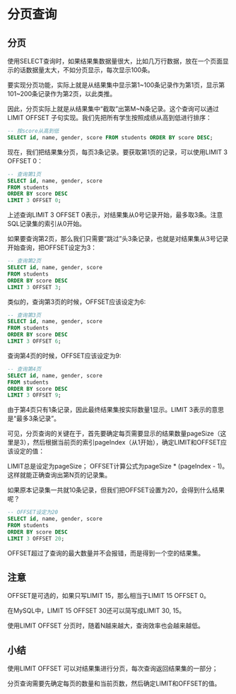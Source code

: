 # 分页查询

## 分页
使用SELECT查询时，如果结果集数据量很大，比如几万行数据，放在一个页面显示的话数据量太大，不如分页显示，每次显示100条。

要实现分页功能，实际上就是从结果集中显示第1~100条记录作为第1页，显示第101~200条记录作为第2页，以此类推。

因此，分页实际上就是从结果集中“截取”出第M~N条记录。这个查询可以通过LIMIT <M> OFFSET <N>子句实现。我们先把所有学生按照成绩从高到低进行排序：
```sql
-- 按score从高到低
SELECT id, name, gender, score FROM students ORDER BY score DESC;
```
现在，我们把结果集分页，每页3条记录。要获取第1页的记录，可以使用LIMIT 3 OFFSET 0：
```sql
-- 查询第1页
SELECT id, name, gender, score
FROM students
ORDER BY score DESC
LIMIT 3 OFFSET 0;
```
上述查询LIMIT 3 OFFSET 0表示，对结果集从0号记录开始，最多取3条。注意SQL记录集的索引从0开始。

如果要查询第2页，那么我们只需要“跳过”头3条记录，也就是对结果集从3号记录开始查询，把OFFSET设定为3：
```sql
-- 查询第2页
SELECT id, name, gender, score
FROM students
ORDER BY score DESC
LIMIT 3 OFFSET 3;
```
类似的，查询第3页的时候，OFFSET应该设定为6:
```sql
-- 查询第3页
SELECT id, name, gender, score
FROM students
ORDER BY score DESC
LIMIT 3 OFFSET 6;
```
查询第4页的时候，OFFSET应该设定为9:
```sql
-- 查询第4页
SELECT id, name, gender, score
FROM students
ORDER BY score DESC
LIMIT 3 OFFSET 9;
```
由于第4页只有1条记录，因此最终结果集按实际数量1显示。LIMIT 3表示的意思是“最多3条记录”。

可见，分页查询的关键在于，首先要确定每页需要显示的结果数量pageSize（这里是3），然后根据当前页的索引pageIndex（从1开始），确定LIMIT和OFFSET应该设定的值：

LIMIT总是设定为pageSize；
OFFSET计算公式为pageSize * (pageIndex - 1)。
这样就能正确查询出第N页的记录集。

如果原本记录集一共就10条记录，但我们把OFFSET设置为20，会得到什么结果呢？
```sql
-- OFFSET设定为20
SELECT id, name, gender, score
FROM students
ORDER BY score DESC
LIMIT 3 OFFSET 20;
```
OFFSET超过了查询的最大数量并不会报错，而是得到一个空的结果集。

## 注意
OFFSET是可选的，如果只写LIMIT 15，那么相当于LIMIT 15 OFFSET 0。

在MySQL中，LIMIT 15 OFFSET 30还可以简写成LIMIT 30, 15。

使用LIMIT <M> OFFSET <N>分页时，随着N越来越大，查询效率也会越来越低。

## 小结
使用LIMIT <M> OFFSET <N>可以对结果集进行分页，每次查询返回结果集的一部分；

分页查询需要先确定每页的数量和当前页数，然后确定LIMIT和OFFSET的值。